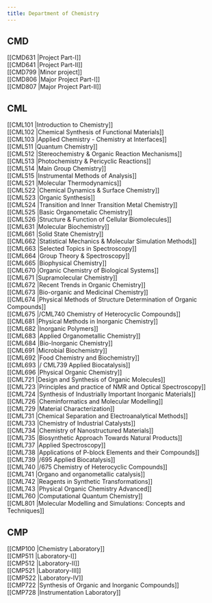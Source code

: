 ```yaml
---
title: Department of Chemistry
---
```


## CMD  
[[CMD631 |Project Part-I]]  
[[CMD641 |Project Part-II]]  
[[CMD799 |Minor project]]  
[[CMD806 |Major Project Part-I]]  
[[CMD807 |Major Project Part-II]]  


## CML  
[[CML101 |Introduction to Chemistry]]  
[[CML102 |Chemical Synthesis of Functional Materials]]  
[[CML103 |Applied Chemistry - Chemistry at Interfaces]]  
[[CML511 |Quantum Chemistry]]  
[[CML512 |Stereochemistry & Organic Reaction Mechanisms]]  
[[CML513 |Photochemistry & Pericyclic Reactions]]  
[[CML514 |Main Group Chemistry]]  
[[CML515 |Instrumental Methods of Analysis]]  
[[CML521 |Molecular Thermodynamics]]  
[[CML522 |Chemical Dynamics & Surface Chemistry]]  
[[CML523 |Organic Synthesis]]  
[[CML524 |Transition and Inner Transition Metal Chemistry]]  
[[CML525 |Basic Organometalic Chemistry]]  
[[CML526 |Structure & Function of Cellular Biomolecules]]  
[[CML631 |Molecular Biochemistry]]  
[[CML661 |Solid State Chemistry]]  
[[CML662 |Statistical Mechanics & Molecular Simulation Methods]]  
[[CML663 |Selected Topics in Spectroscopy]]  
[[CML664 |Group Theory & Spectroscopy]]  
[[CML665 |Biophysical Chemistry]]  
[[CML670 |Organic Chemistry of Biological Systems]]  
[[CML671 |Supramolecular Chemistry]]  
[[CML672 |Recent Trends in Organic Chemistry]]  
[[CML673 |Bio-organic and Medicinal Chemistry]]  
[[CML674 |Physical Methods of Structure Determination of Organic Compounds]]  
[[CML675 |/CML740 Chemistry of Heterocyclic Compounds]]  
[[CML681 |Physical Methods in Inorganic Chemistry]]  
[[CML682 |Inorganic Polymers]]  
[[CML683 |Applied Organometallic Chemistry]]  
[[CML684 |Bio-Inorganic Chemistry]]  
[[CML691 |Microbial Biochemistry]]  
[[CML692 |Food Chemistry and Biochemistry]]  
[[CML693 |/ CML739 Applied Biocatalysis]]  
[[CML696 |Physical Organic Chemistry]]  
[[CML721 |Design and Synthesis of Organic Molecules]]  
[[CML723 |Principles and practice of NMR and Optical Spectroscopy]]  
[[CML724 |Synthesis of Industrially Important Inorganic Materials]]  
[[CML726 |Cheminformatics and Molecular Modelling]]  
[[CML729 |Material Characterization]]  
[[CML731 |Chemical Separation and Electroanalytical Methods]]  
[[CML733 |Chemistry of Industrial Catalysts]]  
[[CML734 |Chemistry of Nanostructured Materials]]  
[[CML735 |Biosynthetic Approach Towards Natural Products]]  
[[CML737 |Applied Spectroscopy]]  
[[CML738 |Applications of P-block Elements and their Compounds]]  
[[CML739 |/695 Applied Biocatalysis]]  
[[CML740 |/675 Chemistry of Heterocyclic Compounds]]  
[[CML741 |Organo and organometallic catalysis]]  
[[CML742 |Reagents in Synthetic Transformations]]  
[[CML743 |Physical Organic Chemistry Advanced]]  
[[CML760 |Computational Quantum Chemistry]]  
[[CML801 |Molecular Modelling and Simulations: Concepts and Techniques]]  


## CMP  
[[CMP100 |Chemistry Laboratory]]  
[[CMP511 |Laboratory-I]]  
[[CMP512 |Laboratory-II]]  
[[CMP521 |Laboratory-III]]  
[[CMP522 |Laboratory-IV]]  
[[CMP722 |Synthesis of Organic and Inorganic Compounds]]  
[[CMP728 |Instrumentation Laboratory]]  
